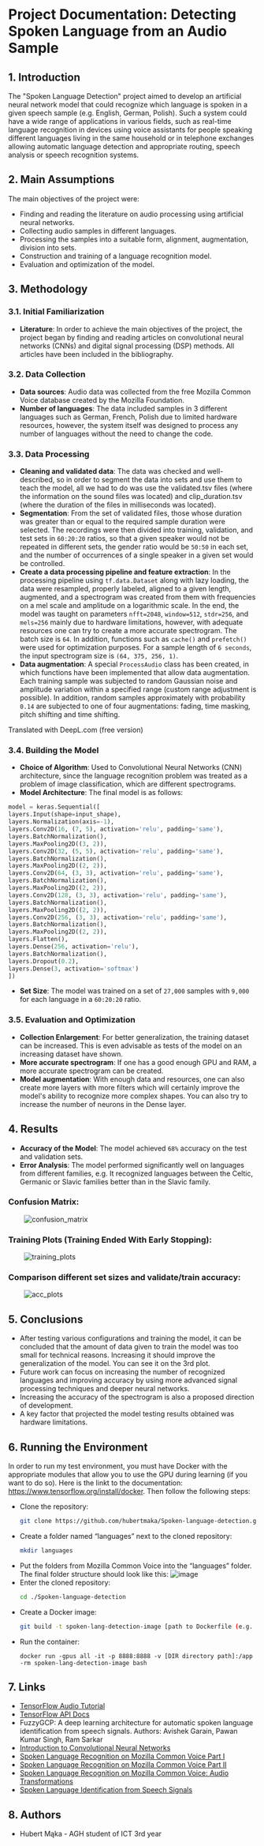 # Project Documentation: Detecting Spoken Language from an Audio Sample

## 1. Introduction

The "Spoken Language Detection" project aimed to develop an artificial neural network model that could recognize which language is spoken in a given speech sample (e.g. English, German, Polish). Such a system could have a wide range of applications in various fields, such as real-time language recognition in devices using voice assistants for people speaking different languages living in the same household or in telephone exchanges allowing automatic language detection and appropriate routing, speech analysis or speech recognition systems.

## 2. Main Assumptions

The main objectives of the project were:

- Finding and reading the literature on audio processing using artificial neural networks.
- Collecting audio samples in different languages.
- Processing the samples into a suitable form, alignment, augmentation, division into sets.
- Construction and training of a language recognition model.
- Evaluation and optimization of the model.

## 3. Methodology

### 3.1. Initial Familiarization

- **Literature**: In order to achieve the main objectives of the project, the project began by finding and reading articles on convolutional neural networks (CNNs) and digital signal processing (DSP) methods. All articles have been included in the bibliography.

### 3.2. Data Collection

- **Data sources**: Audio data was collected from the free Mozilla Common Voice database created by the Mozilla Foundation.
- **Number of languages**: The data included samples in 3 different languages such as German, French, Polish due to limited hardware resources, however, the system itself was designed to process any number of languages without the need to change the code.

### 3.3. Data Processing

- **Cleaning and validated data**: The data was checked and well-described, so in order to segment the data into sets and use them to teach the model, all we had to do was use the validated.tsv files (where the information on the sound files was located) and clip_duration.tsv (where the duration of the files in milliseconds was located).
- **Segmentation**: From the set of validated files, those whose duration was greater than or equal to the required sample duration were selected. The recordings were then divided into training, validation, and test sets in `60:20:20` ratios, so that a given speaker would not be repeated in different sets, the gender ratio would be `50:50` in each set, and the number of occurrences of a single speaker in a given set would be controlled.
- **Create a data processing pipeline and feature extraction**: In the processing pipeline using `tf.data.Dataset` along with lazy loading, the data were resampled, properly labeled, aligned to a given length, augmented, and a spectrogram was created from them with frequencies on a mel scale and amplitude on a logarithmic scale. In the end, the model was taught on parameters `nfft=2048`, `window=512`, `stdr=256`, and `mels=256` mainly due to hardware limitations, however, with adequate resources one can try to create a more accurate spectrogram. The batch size is `64`. In addition, functions such as `cache()` and `prefetch()` were used for optimization purposes. For a sample length of `6 seconds`, the input spectrogram size is `(64, 375, 256, 1)`.
- **Data augmentation**: A special `ProcessAudio` class has been created, in which functions have been implemented that allow data augmentation. Each training sample was subjected to random Gaussian noise and amplitude variation within a specified range (custom range adjustment is possible). In addition, random samples approximately with probability `0.14` are subjected to one of four augmentations: fading, time masking, pitch shifting and time shifting.

Translated with DeepL.com (free version)

### 3.4. Building the Model

- **Choice of Algorithm**: Used to Convolutional Neural Networks (CNN) architecture, since the language recognition problem was treated as a problem of image classification, which are different spectrograms.
- **Model Architecture**: The final model is as follows:
  
```python
model = keras.Sequential([ 
layers.Input(shape=input_shape), 
layers.Normalization(axis=-1), 
layers.Conv2D(16, (7, 5), activation='relu', padding='same'),
layers.BatchNormalization(), 
layers.MaxPooling2D((3, 2)), 
layers.Conv2D(32, (5, 5), activation='relu', padding='same'),
layers.BatchNormalization(), 
layers.MaxPooling2D((2, 2)), 
layers.Conv2D(64, (3, 3), activation='relu', padding='same'),
layers.BatchNormalization(), 
layers.MaxPooling2D((2, 2)), 
layers.Conv2D(128, (3, 3), activation='relu', padding='same'),
layers.BatchNormalization(), 
layers.MaxPooling2D((2, 2)), 
layers.Conv2D(256, (3, 3), activation='relu', padding='same'),
layers.BatchNormalization(), 
layers.MaxPooling2D((2, 2)), 
layers.Flatten(), 
layers.Dense(256, activation='relu'), 
layers.BatchNormalization(), 
layers.Dropout(0.2), 
layers.Dense(3, activation='softmax') 
])
```

- **Set Size**: The model was trained on a set of `27,000` samples with `9,000` for each language in a `60:20:20` ratio.

### 3.5. Evaluation and Optimization

- **Collection Enlargement**: For better generalization, the training dataset can be increased. This is even advisable as tests of the model on an increasing dataset have shown.
- **More accurate spectrogram**: If one has a good enough GPU and RAM, a more accurate spectrogram can be created.
- **Model augmentation**: With enough data and resources, one can also create more layers with more filters which will certainly improve the model's ability to recognize more complex shapes. You can also try to increase the number of neurons in the Dense layer.

## 4. Results

- **Accuracy of the Model**: The model achieved `68%` accuracy on the test and validation sets.
- **Error Analysis**: The model performed significantly well on languages from different families, e.g. It recognized languages between the Celtic, Germanic or Slavic families better than in the Slavic family.
### **Confusion Matrix**:

&emsp;&emsp; ![confusion_matrix](https://github.com/hubertmaka/Spoken-language-detection/assets/121463460/bd00a007-7bdb-494d-a92c-44ab0a6f504c)

### **Training Plots (Training Ended With Early Stopping)**:

&emsp;&emsp; ![training_plots](https://github.com/hubertmaka/Spoken-language-detection/assets/121463460/7fed7a21-0702-4b0b-9bb7-2e2c68505b79)

### **Comparison different set sizes and validate/train accuracy**:

&emsp;&emsp; ![acc_plots](https://github.com/hubertmaka/Spoken-language-detection/assets/121463460/d25ff2e2-0ba7-4088-8b43-8adb271b6fe7)



## 5. Conclusions

- After testing various configurations and training the model, it can be concluded that the amount of data given to train the model was too small for technical reasons. Increasing it should improve the generalization of the model. You can see it on the 3rd plot.
- Future work can focus on increasing the number of recognized languages and improving accuracy by using more advanced signal processing techniques and deeper neural networks.
- Increasing the accuracy of the spectrogram is also a proposed direction of development.
- A key factor that projected the model testing results obtained was hardware limitations.

## 6. Running the Environment

In order to run my test environment, you must have Docker with the appropriate modules that allow you to use the GPU during learning (if you want to do so). Here is the linkt to the documentation: https://www.tensorflow.org/install/docker. Then follow the following steps:

- Clone the repository:
  ```bash
  git clone https://github.com/hubertmaka/Spoken-language-detection.git
  ```
- Create a folder named “languages” next to the cloned repository:
  ```bash
  mkdir languages
  ``` 
- Put the folders from Mozilla Common Voice into the “languages” folder. The final folder structure should look like this:
  ![image](https://github.com/hubertmaka/Spoken-language-detection/assets/121463460/9493b2a8-00fb-4ebc-8db3-ee9db3d437e3)
- Enter the cloned repository:
  ```bash
  cd ./Spoken-language-detection
  ```
- Create a Docker image:
  ```bash
  git build -t spoken-lang-detection-image [path to Dockerfile (e.g. .)]
  ```
- Run the container:
  ```
  docker run -gpus all -it -p 8888:8888 -v [DIR directory path]:/app -rm spoken-lang-detection-image bash
  ```

## 7. Links

- [TensorFlow Audio Tutorial](https://www.tensorflow.org/io/tutorials/audio)
- [TensorFlow API Docs](https://www.tensorflow.org/api_docs/python/tf)
- FuzzyGCP: A deep learning architecture for automatic spoken language identification from speech signals. Authors: Avishek Garain, Pawan Kumar Singh, Ram Sarkar
- [Introduction to Convolutional Neural Networks](https://www.datacamp.com/tutorial/introduction-to-convolutional-neural-networks-cnns?)
- [Spoken Language Recognition on Mozilla Common Voice Part I](https://towardsdatascience.com/spoken-language-recognition-on-mozilla-common-voice-part-i-3f5400bbbcd8)
- [Spoken Language Recognition on Mozilla Common Voice Part II](https://towardsdatascience.com/spoken-language-recognition-on-mozilla-common-voice-part-ii-models-b32780ea1ee4)
- [Spoken Language Recognition on Mozilla Common Voice: Audio Transformations](https://towardsdatascience.com/spoken-language-recognition-on-mozilla-common-voice-audio-transformations-24d5ceaa832b)
- [Spoken Language Identification from Speech Signals](https://www.ncbi.nlm.nih.gov/pmc/articles/PMC8478554/)

## 8. Authors

- Hubert Mąka - AGH student of ICT 3rd year



